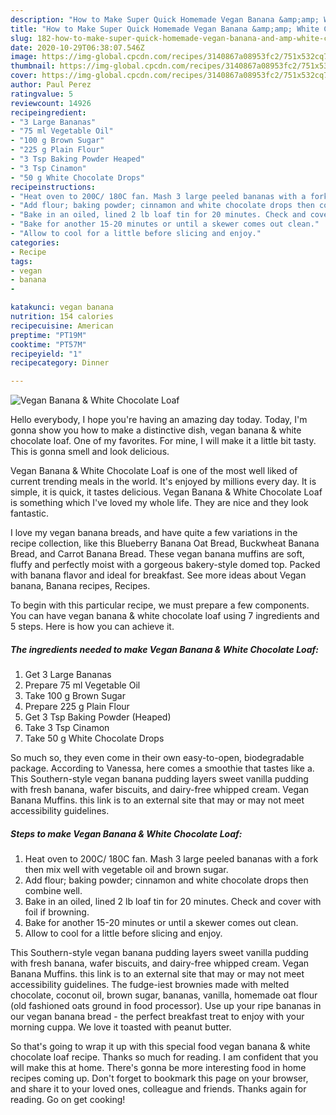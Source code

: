 ```yaml
---
description: "How to Make Super Quick Homemade Vegan Banana &amp;amp; White Chocolate Loaf"
title: "How to Make Super Quick Homemade Vegan Banana &amp;amp; White Chocolate Loaf"
slug: 182-how-to-make-super-quick-homemade-vegan-banana-and-amp-white-chocolate-loaf
date: 2020-10-29T06:38:07.546Z
image: https://img-global.cpcdn.com/recipes/3140867a08953fc2/751x532cq70/vegan-banana-white-chocolate-loaf-recipe-main-photo.jpg
thumbnail: https://img-global.cpcdn.com/recipes/3140867a08953fc2/751x532cq70/vegan-banana-white-chocolate-loaf-recipe-main-photo.jpg
cover: https://img-global.cpcdn.com/recipes/3140867a08953fc2/751x532cq70/vegan-banana-white-chocolate-loaf-recipe-main-photo.jpg
author: Paul Perez
ratingvalue: 5
reviewcount: 14926
recipeingredient:
- "3 Large Bananas"
- "75 ml Vegetable Oil"
- "100 g Brown Sugar"
- "225 g Plain Flour"
- "3 Tsp Baking Powder Heaped"
- "3 Tsp Cinamon"
- "50 g White Chocolate Drops"
recipeinstructions:
- "Heat oven to 200C/ 180C fan. Mash 3 large peeled bananas with a fork then mix well with vegetable oil and brown sugar."
- "Add flour; baking powder; cinnamon and white chocolate drops then combine well."
- "Bake in an oiled, lined 2 lb loaf tin for 20 minutes. Check and cover with foil if browning."
- "Bake for another 15-20 minutes or until a skewer comes out clean."
- "Allow to cool for a little before slicing and enjoy."
categories:
- Recipe
tags:
- vegan
- banana
- 

katakunci: vegan banana  
nutrition: 154 calories
recipecuisine: American
preptime: "PT19M"
cooktime: "PT57M"
recipeyield: "1"
recipecategory: Dinner

---
```



![Vegan Banana &amp; White Chocolate Loaf](https://img-global.cpcdn.com/recipes/3140867a08953fc2/751x532cq70/vegan-banana-white-chocolate-loaf-recipe-main-photo.jpg)

Hello everybody, I hope you're having an amazing day today. Today, I'm gonna show you how to make a distinctive dish, vegan banana &amp; white chocolate loaf. One of my favorites. For mine, I will make it a little bit tasty. This is gonna smell and look delicious.

Vegan Banana &amp; White Chocolate Loaf is one of the most well liked of current trending meals in the world. It's enjoyed by millions every day. It is simple, it is quick, it tastes delicious. Vegan Banana &amp; White Chocolate Loaf is something which I've loved my whole life. They are nice and they look fantastic.

I love my vegan banana breads, and have quite a few variations in the recipe collection, like this Blueberry Banana Oat Bread, Buckwheat Banana Bread, and Carrot Banana Bread. These vegan banana muffins are soft, fluffy and perfectly moist with a gorgeous bakery-style domed top. Packed with banana flavor and ideal for breakfast. See more ideas about Vegan banana, Banana recipes, Recipes.


To begin with this particular recipe, we must prepare a few components. You can have vegan banana &amp; white chocolate loaf using 7 ingredients and 5 steps. Here is how you can achieve it.

<!--inarticleads1-->

##### The ingredients needed to make Vegan Banana &amp; White Chocolate Loaf:

1. Get 3 Large Bananas
1. Prepare 75 ml Vegetable Oil
1. Take 100 g Brown Sugar
1. Prepare 225 g Plain Flour
1. Get 3 Tsp Baking Powder (Heaped)
1. Take 3 Tsp Cinamon
1. Take 50 g White Chocolate Drops


So much so, they even come in their own easy-to-open, biodegradable package. According to Vanessa, here comes a smoothie that tastes like a. This Southern-style vegan banana pudding layers sweet vanilla pudding with fresh banana, wafer biscuits, and dairy-free whipped cream. Vegan Banana Muffins. this link is to an external site that may or may not meet accessibility guidelines. 

<!--inarticleads2-->

##### Steps to make Vegan Banana &amp; White Chocolate Loaf:

1. Heat oven to 200C/ 180C fan. Mash 3 large peeled bananas with a fork then mix well with vegetable oil and brown sugar.
1. Add flour; baking powder; cinnamon and white chocolate drops then combine well.
1. Bake in an oiled, lined 2 lb loaf tin for 20 minutes. Check and cover with foil if browning.
1. Bake for another 15-20 minutes or until a skewer comes out clean.
1. Allow to cool for a little before slicing and enjoy.


This Southern-style vegan banana pudding layers sweet vanilla pudding with fresh banana, wafer biscuits, and dairy-free whipped cream. Vegan Banana Muffins. this link is to an external site that may or may not meet accessibility guidelines. The fudge-iest brownies made with melted chocolate, coconut oil, brown sugar, bananas, vanilla, homemade oat flour (old fashioned oats ground in food processor). Use up your ripe bananas in our vegan banana bread - the perfect breakfast treat to enjoy with your morning cuppa. We love it toasted with peanut butter. 

So that's going to wrap it up with this special food vegan banana &amp; white chocolate loaf recipe. Thanks so much for reading. I am confident that you will make this at home. There's gonna be more interesting food in home recipes coming up. Don't forget to bookmark this page on your browser, and share it to your loved ones, colleague and friends. Thanks again for reading. Go on get cooking!
